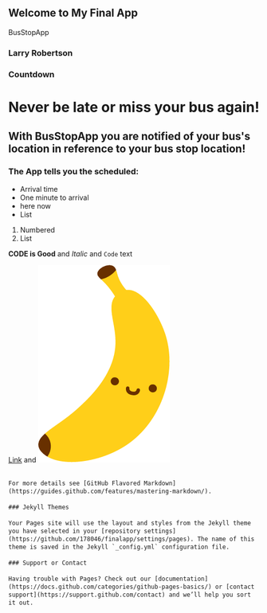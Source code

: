 ## Welcome to My Final App

BusStopApp

### Larry Robertson

### Countdown

# Never be late or miss your bus again!
## With BusStopApp you are notified of your bus's location in reference to your bus stop location!
### The App tells you the scheduled:

- Arrival time
- One minute to arrival
- here now
- List

1. Numbered
2. List

**CODE is Good** and _Italic_ and `Code` text

[Link](url) and ![Image](Banana.png)
```

For more details see [GitHub Flavored Markdown](https://guides.github.com/features/mastering-markdown/).

### Jekyll Themes

Your Pages site will use the layout and styles from the Jekyll theme you have selected in your [repository settings](https://github.com/178046/finalapp/settings/pages). The name of this theme is saved in the Jekyll `_config.yml` configuration file.

### Support or Contact

Having trouble with Pages? Check out our [documentation](https://docs.github.com/categories/github-pages-basics/) or [contact support](https://support.github.com/contact) and we’ll help you sort it out.

